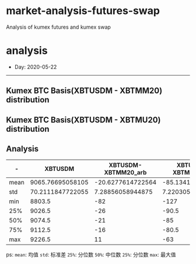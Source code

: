 # market-analysis-futures-swap
Analysis of kumex futures and kumex swap

# analysis
* Day: 2020-05-22
---
## Kumex BTC Basis(XBTUSDM - XBTMM20) distribution

## Kumex BTC Basis(XBTUSDM - XBTMU20) distribution

## Analysis
-|XBTUSDM|XBTUSDM-XBTMM20_arb|XBTUSDM-XBTMU20_arb|
---|---|---|---
mean | 9065.76695058105 | -20.6277614722564 | -85.1341204753681
std | 70.2111847722055 | 7.28856058944875 | 7.22030529961986
min | 8803.5 | -82 | -127
25% | 9026.5 | -26 | -90.5
50% | 9074.5 | -21 | -85
75% | 9112.5 | -16 | -80.5
max | 9226.5 | 11 | -63


ps: 
`mean`: 均值
`std`: 标准差
`25%`: 分位数
`50%`: 中位数
`25%`: 分位数
`max`: 最大值